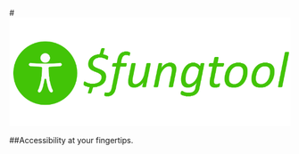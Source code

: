 #![#Fungtool](https://raw.githubusercontent.com/jacobpowaza/fungtool/main/img/fungtool_logo.png)

##Accessibility at your fingertips.
